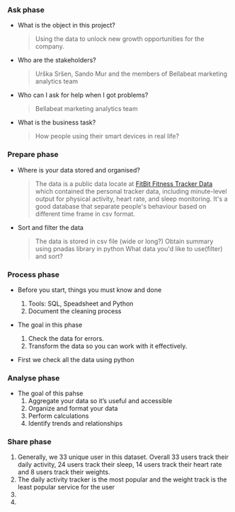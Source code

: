 
### Ask phase 
- What is the object in this project?
  > Using the data to unlock new growth opportunities for the company.
- Who are the stakeholders?
  > Urška Sršen, Sando Mur and the members of Bellabeat marketing analytics team
- Who can I ask for help when I got problems?
  > Bellabeat marketing analytics team
- What is the business task?
  > How people using their smart devices in real life?
 

### Prepare phase
- Where is your data stored and organised?
  > The data is a public data locate at [FitBit Fitness Tracker Data](https://www.kaggle.com/arashnic/fitbit)
  > which contained the personal tracker data, including minute-level output for physical activity, heart rate, and sleep monitoring. 
  > It's a good database that separate people's behaviour based on different time frame in csv format.

- Sort and filter the data
  > The data is stored in csv file (wide or long?)
  > Obtain summary using pnadas library in python
  > What data you'd like to use(filter) and sort?


### Process phase
- Before you start, things you must know and done
  <ol>
    <li> Tools: SQL, Speadsheet and Python </li>
    <li> Document the cleaning process <br>
  </ol>
- The goal in this phase
  <ol>
    <li> Check the data for errors. </li>
    <li> Transform the data so you can work with it effectively. </li>
  </ol>

- First we check all the data using python


### Analyse phase

- The goal of this pahse
  <ol>
    <li> Aggregate your data so it’s useful and accessible </li>
    <li> Organize and format your data </li>
    <li> Perform calculations </li>
    <li> Identify trends and relationships </li>
  </ol>

### Share phase
<ol>
  <li> Generally, we 33 unique user in this dataset. Overall 33 users track their daily activity, 24 users track their sleep, 14 users track their heart rate and 8 users track their weights. </li>

  <li> The daily activity tracker is the most popular and the weight track is the least popular service for the user</li>

  <li></li>
  <li></li>
</ol>